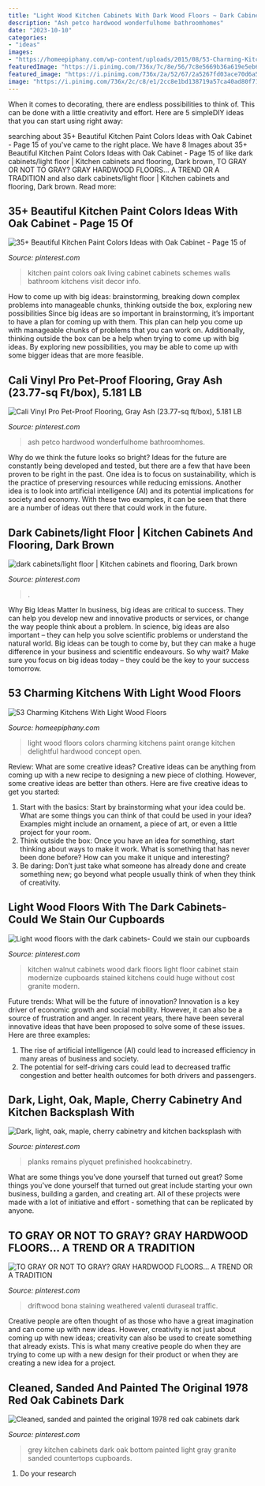 ```yaml
---
title: "Light Wood Kitchen Cabinets With Dark Wood Floors ~ Dark Cabinets/light Floor"
description: "Ash petco hardwood wonderfulhome bathroomhomes"
date: "2023-10-10"
categories:
- "ideas"
images:
- "https://homeepiphany.com/wp-content/uploads/2015/08/53-Charming-Kitchens-With-Light-Wood-Floors-5.jpg"
featuredImage: "https://i.pinimg.com/736x/7c/8e/56/7c8e5669b36a619e5eb6cbd15d5501bd.jpg"
featured_image: "https://i.pinimg.com/736x/2a/52/67/2a5267fd03ace70d6a599a6594cd72dd--grey-tiles-oak-cabinets.jpg"
image: "https://i.pinimg.com/736x/2c/c8/e1/2cc8e1bd138719a57ca40ad80f718b32.jpg"
---
```



When it comes to decorating, there are endless possibilities to think of. This can be done with a little creativity and effort. Here are 5 simpleDIY ideas that you can start using right away:

	

		
searching about 35+ Beautiful Kitchen Paint Colors Ideas with Oak Cabinet - Page 15 of you've came to the right place. We have 8 Images about 35+ Beautiful Kitchen Paint Colors Ideas with Oak Cabinet - Page 15 of like dark cabinets/light floor | Kitchen cabinets and flooring, Dark brown, TO GRAY OR NOT TO GRAY? GRAY HARDWOOD FLOORS... A TREND OR A TRADITION and also dark cabinets/light floor | Kitchen cabinets and flooring, Dark brown. Read more:
		
    
## 35+ Beautiful Kitchen Paint Colors Ideas With Oak Cabinet - Page 15 Of

<img loading=lazy src="https://i.pinimg.com/736x/2c/c8/e1/2cc8e1bd138719a57ca40ad80f718b32.jpg" onerror="this.onerror=null;this.src='https://tse2.mm.bing.net/th?id=OIP.UTZlyBRtANbXGLRGztBACAHaKz&amp;pid=15.1';" alt="35+ Beautiful Kitchen Paint Colors Ideas with Oak Cabinet - Page 15 of">

_Source: pinterest.com_

>kitchen paint colors oak living cabinet cabinets schemes walls bathroom kitchens visit decor info. 

	

How to come up with big ideas: brainstorming, breaking down complex problems into manageable chunks, thinking outside the box, exploring new possibilities
Since big ideas are so important in brainstorming, it’s important to have a plan for coming up with them. This plan can help you come up with manageable chunks of problems that you can work on. Additionally, thinking outside the box can be a help when trying to come up with big ideas. By exploring new possibilities, you may be able to come up with some bigger ideas that are more feasible.

    
## Cali Vinyl Pro Pet-Proof Flooring, Gray Ash (23.77-sq Ft/box), 5.181 LB

<img loading=lazy src="https://i.pinimg.com/736x/2f/fb/85/2ffb8530737e8d5e4b755d906ba81263.jpg" onerror="this.onerror=null;this.src='https://tse1.mm.bing.net/th?id=OIP.lKKq0ykJQe_bzti2NSbIZQHaHa&amp;pid=15.1';" alt="Cali Vinyl Pro Pet-Proof Flooring, Gray Ash (23.77-sq ft/box), 5.181 LB">

_Source: pinterest.com_

>ash petco hardwood wonderfulhome bathroomhomes. 

	

Why do we think the future looks so bright?
Ideas for the future are constantly being developed and tested, but there are a few that have been proven to be right in the past. One idea is to focus on sustainability, which is the practice of preserving resources while reducing emissions. Another idea is to look into artificial intelligence (AI) and its potential implications for society and economy. With these two examples, it can be seen that there are a number of ideas out there that could work in the future.

    
## Dark Cabinets/light Floor | Kitchen Cabinets And Flooring, Dark Brown

<img loading=lazy src="https://i.pinimg.com/736x/2c/f4/d2/2cf4d2be827447d1da8f7f39c3cc5893.jpg" onerror="this.onerror=null;this.src='https://tse3.mm.bing.net/th?id=OIP.ujtCWo8Z9JsfRVecdTu-TwHaE8&amp;pid=15.1';" alt="dark cabinets/light floor | Kitchen cabinets and flooring, Dark brown">

_Source: pinterest.com_

>. 

	

Why Big Ideas Matter
In business, big ideas are critical to success. They can help you develop new and innovative products or services, or change the way people think about a problem. In science, big ideas are also important – they can help you solve scientific problems or understand the natural world.
Big ideas can be tough to come by, but they can make a huge difference in your business and scientific endeavours. So why wait? Make sure you focus on big ideas today – they could be the key to your success tomorrow.

    
## 53 Charming Kitchens With Light Wood Floors

<img loading=lazy src="https://homeepiphany.com/wp-content/uploads/2015/08/53-Charming-Kitchens-With-Light-Wood-Floors-5.jpg" onerror="this.onerror=null;this.src='https://tse2.mm.bing.net/th?id=OIP.8J_W6V5FKBhvOx4-Kjnt_AHaEs&amp;pid=15.1';" alt="53 Charming Kitchens With Light Wood Floors">

_Source: homeepiphany.com_

>light wood floors colors charming kitchens paint orange kitchen delightful hardwood concept open. 

	

Review: What are some creative ideas?
Creative ideas can be anything from coming up with a new recipe to designing a new piece of clothing. However, some creative ideas are better than others. Here are five creative ideas to get you started: 
1. Start with the basics: Start by brainstorming what your idea could be. What are some things you can think of that could be used in your idea? Examples might include an ornament, a piece of art, or even a little project for your room. 
2. Think outside the box: Once you have an idea for something, start thinking about ways to make it work. What is something that has never been done before? How can you make it unique and interesting? 
3. Be daring: Don’t just take what someone has already done and create something new; go beyond what people usually think of when they think of creativity.

    
## Light Wood Floors With The Dark Cabinets- Could We Stain Our Cupboards

<img loading=lazy src="https://i.pinimg.com/736x/d5/36/98/d53698f7f75819c7b196b27329066a22--walnut-kitchen-cabinets-wood-floor-kitchen.jpg" onerror="this.onerror=null;this.src='https://tse4.mm.bing.net/th?id=OIP.7sxnocrYDOorXhahYiF0GgEsDh&amp;pid=15.1';" alt="Light wood floors with the dark cabinets- Could we stain our cupboards">

_Source: pinterest.com_

>kitchen walnut cabinets wood dark floors light floor cabinet stain modernize cupboards stained kitchens could huge without cost granite modern. 

	

Future trends: What will be the future of innovation?
Innovation is a key driver of economic growth and social mobility. However, it can also be a source of frustration and anger. In recent years, there have been several innovative ideas that have been proposed to solve some of these issues. Here are three examples:
1. The rise of artificial intelligence (AI) could lead to increased efficiency in many areas of business and society.
2. The potential for self-driving cars could lead to decreased traffic congestion and better health outcomes for both drivers and passengers.

    
## Dark, Light, Oak, Maple, Cherry Cabinetry And Kitchen Backsplash With

<img loading=lazy src="https://i.pinimg.com/736x/7c/8e/56/7c8e5669b36a619e5eb6cbd15d5501bd.jpg" onerror="this.onerror=null;this.src='https://tse2.mm.bing.net/th?id=OIP.tRGwnTtMzXaiHC4cOeJE4wHaLc&amp;pid=15.1';" alt="Dark, light, oak, maple, cherry cabinetry and kitchen backsplash with">

_Source: pinterest.com_

>planks remains plyquet prefinished hookcabinetry. 

	

What are some things you’ve done yourself that turned out great?
Some things you've done yourself that turned out great include starting your own business, building a garden, and creating art. All of these projects were made with a lot of initiative and effort - something that can be replicated by anyone.

    
## TO GRAY OR NOT TO GRAY? GRAY HARDWOOD FLOORS... A TREND OR A TRADITION

<img loading=lazy src="https://i.pinimg.com/736x/a3/2c/47/a32c47f22cb9c9938f45ae96fdd340ec.jpg" onerror="this.onerror=null;this.src='https://tse3.mm.bing.net/th?id=OIP.74LSauDuj7RGhwtY5FpI9wHaJ3&amp;pid=15.1';" alt="TO GRAY OR NOT TO GRAY? GRAY HARDWOOD FLOORS... A TREND OR A TRADITION">

_Source: pinterest.com_

>driftwood bona staining weathered valenti duraseal traffic. 

	

Creative people are often thought of as those who have a great imagination and can come up with new ideas. However, creativity is not just about coming up with new ideas; creativity can also be used to create something that already exists. This is what many creative people do when they are trying to come up with a new design for their product or when they are creating a new idea for a project.

    
## Cleaned, Sanded And Painted The Original 1978 Red Oak Cabinets Dark

<img loading=lazy src="https://i.pinimg.com/736x/2a/52/67/2a5267fd03ace70d6a599a6594cd72dd--grey-tiles-oak-cabinets.jpg" onerror="this.onerror=null;this.src='https://tse2.mm.bing.net/th?id=OIP.ts0DJXt0EMIH7qTUqbuq_wHaJ3&amp;pid=15.1';" alt="Cleaned, sanded and painted the original 1978 red oak cabinets dark">

_Source: pinterest.com_

>grey kitchen cabinets dark oak bottom painted light gray granite sanded countertops cupboards. 

	

1. Do your research

